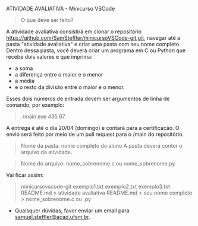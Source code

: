ATIVIDADE AVALIATIVA - Minicurso VSCode

> O que deve ser feito?

A atividade avaliativa consistirá em clonar o repositório https://github.com/SamSteffler/minicursoVSCode-git.git, navegar até a pasta "atividade avaliativa" e criar uma pasta com seu nome completo. Dentro dessa pasta, você deverá criar um programa em C ou Python que recebe dois valores e que imprima:
- a soma
- a diferença entre o maior e o menor
- a média
- e o resto da divisão entre o maior e o menor. 

Esses dois números de entrada devem ser argumentos de linha de comando, por exemplo:

> .\main.exe 435 67

A entrega é até o dia 20/04 (domingo) e contará para a certificação. O envio será feito por meio de um pull request para o /main do repositório.

> Nome da pasta: nome completo do aluno
A pasta deverá conter o arquivo da atividade.

> Nome do arquivo: nome_sobrenome.c ou nome_sobrenome.py

Vai ficar assim:

> minicursovscode-git
    exemplo1.txt
    exemplo2.txt
    exemplo3.txt
    README.md
    > atividade avaliativa
        README.md
        > seu nome completo
            > nome_sobrenome.c ou .py

- Quaisquer dúvidas, favor enviar um email para samuel.steffler@acad.ufsm.br.